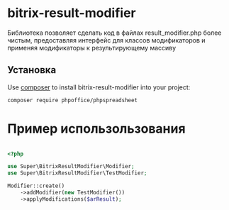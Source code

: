 # bitrix-result-modifier
Библиотека позволяет сделать код в файлах result_modifier.php более чистым, предоставляя интерфейс для классов модификаторов и применяя модификаторы к результирующему массиву

## Установка

Use [composer](https://getcomposer.org) to install bitrix-result-modifier into your project:

```sh
composer require phpoffice/phpspreadsheet
```


# Пример использользования #

```php

<?php

use Super\BitrixResultModifier\Modifier;
use Super\BitrixResultModifier\TestModifier;

Modifier::create()
    ->addModifier(new TestModifier())
    ->applyModifications($arResult);
    
    
```
